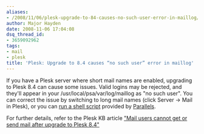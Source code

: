 ```yaml
---
aliases:
- /2008/11/06/plesk-upgrade-to-84-causes-no-such-user-error-in-maillog/
author: Major Hayden
date: 2008-11-06 17:04:08
dsq_thread_id:
- 3659092962
tags:
- mail
- plesk
title: 'Plesk: Upgrade to 8.4 causes “no such user” error in maillog'
---
```


If you have a Plesk server where short mail names are enabled, upgrading to Plesk 8.4 can cause some issues. Valid logins may be rejected, and they'll appear in your /usr/local/psa/var/log/maillog as "no such user". You can correct the issue by switching to long mail names (click Server -> Mail in Plesk), or you can [run a shell script][1] provided by [Parallels][2].

For further details, refer to the Plesk KB article ["Mail users cannot get or send mail after upgrade to Plesk 8.4"][3]

 [1]: http://kb.parallels.com/Attachments/4889/Attachments/mail_fix.sh
 [2]: http://parallels.com/
 [3]: http://kb.parallels.com/en/5256
